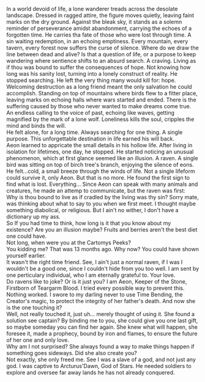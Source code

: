 In a world devoid of life, a lone wanderer treads across the desolate landscape. Dressed in ragged attire, the figure moves quietly, leaving faint marks on the dry ground. Against the bleak sky, it stands as a solemn reminder of perseverance amidst abandonment, carrying the echoes of a forgotten time. He carries tha fate of those who were lost through time. A sin waiting redemption, in an echoing emptiness. Every mountain, every tavern, every forest now suffers the curse of silence. Where do we draw the line between dead and alive? Is that a question of life, or a purpose to keep wandering where sentience shifts to an absurd search. A craving. Living as if thou was bound to suffer the consequences of hope. Not knowing how long was his sanity lost, turning into a lonely construct of reality. He stopped searching. He left the very thing many would kill for: hope. Welcoming destruction as a long friend meant the only salvation he could accomplish. Standing on top of mountains where birds flew to a fitter place, leaving marks on echoing halls where wars started and ended. There is the suffering caused by those who never wanted to make dreams come true. An endless calling to the voice of past, echoing like waves, getting magnified by the mark of a lone wolf. Loneliness kills the soul, cripples the mind and binds the will.<br>
He felt alone, for a long time. Always searching for one thing. A single purpose. This unforgettable destination in life earned his will back. <br>
Aeon learned to appricate the small details in his hollow life. After living in isolation for lifetimes, one day, he stopped. He started noticing an unusual phenomenon, which at first glance seemed like an illusion. A raven. A single bird was sitting on top of birch tree's branch, enjoying the silence of eons. He felt...cold, a small breeze through the winds of life. Not a single lifeform could survive it, only Aeon. But that is no more. He found the first sign to find what is lost. Everything... Since Aeon can speak with many animals and creatures, he made an attemp to communicate, but the raven was first:<br>
Why is thou bound to live as if cradled by the living was thy sin? Sorry mate, was thinking about what to say to you when we first meet. I thought maybe something diabolical, or religious. But I ain't no wither, I don't have a dictionary up my ass.<br>
So If you had time to think, how long is it that you know about my existence? Are you an illusion maybe? Fruits and berries aren't the best diet one could have.<br>
Not long, when were you at the Cartomys Peeks?<br>
You kidding me? That was 13 months ago. Why now? You could have shown yourself earlier.<br>
It wasn't the right time friend. See, I ain't just a normal raven, if I was I wouldn't be a good one, since I couldn't hide from you too well. I am sent by one perticulary individual, who I am eternally grateful to. Your love. <br>
Do ravens like to joke? Or is it just you? I am Aeon, Keeper of the Stone, Firstborn of Teargarm Blood. I tried every possible way to prevent this. Nothing worked. I swore to my darling never to use Time Bending, the Creator's magic, to protect the integrity of her father's death. And now she is the one touching it?<br>
Well, not really touched it, just uh... merely thought of using it. She found a solution see captain? By binding me to you, she could give you one last gift, so maybe someday you can find her again. She knew what will happen, she foresee it, made a prophecy, bound by iron and flames, to ensure the future of her one and only love.<br>
Why am I not surprised? She always found a way to make things happen if something goes sideways. Did she also create you?<br>
Not exactly, she only freed me. See I was a slave of a god, and not just any god. I was captive to Arcturus'Dawn, God of Stars. He needed soldiers to explore and oversee far away lands he has not already conquered.  